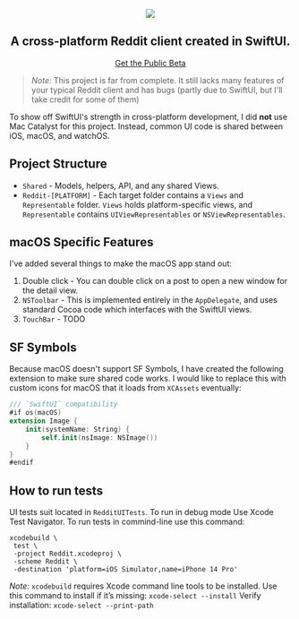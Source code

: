 <p align="center"><img src="Resources/banner.jpeg" /></p>
<h2 align="center">A cross-platform Reddit client created in SwiftUI.</h2>
<p align="center"><a href="https://testflight.apple.com/join/oiQDuLT7">Get the Public Beta</a></p>

> *Note:* This project is far from complete. It still lacks many features of your typical Reddit client and has bugs (partly due to SwiftUI, but I'll take credit for some of them)

To show off SwiftUI's strength in cross-platform development, I did **not** use Mac Catalyst for this project. Instead, common UI code is shared between iOS, macOS, and watchOS.


## Project Structure
* `Shared` - Models, helpers, API, and any shared Views.
* `Reddit-[PLATFORM]` - Each target folder contains a `Views` and `Representable` folder. `Views` holds platform-specific views, and `Representable` contains `UIViewRepresentables` or `NSViewRepresentables`.

## macOS Specific Features
I've added several things to make the macOS app stand out:
1. Double click - You can double click on a post to open a new window for the detail view.
2. `NSToolbar` - This is implemented entirely in the `AppDelegate`, and uses standard Cocoa code which interfaces with the SwiftUI views.
3. `TouchBar` - TODO

## SF Symbols
Because macOS doesn't support SF Symbols, I have created the following extension to make sure shared code works. I would like to replace this with custom icons for macOS that it loads from `XCAssets` eventually:
```swift
/// `SwiftUI` compatibility
#if os(macOS)
extension Image {
    init(systemName: String) {
        self.init(nsImage: NSImage())
    }
}
#endif
```

## How to run tests
UI tests suit located in `RedditUITests`.
To run in debug mode Use Xcode Test Navigator.
To run tests in commind-line use this command:
```
xcodebuild \
 test \
 -project Reddit.xcodeproj \
 -scheme Reddit \
 -destination 'platform=iOS Simulator,name=iPhone 14 Pro'
```
*Note:* `xcodebuild` requires Xcode command line tools to be installed. 
Use this command to install if it’s missing: `xcode-select --install`
Verify installation: `xcode-select --print-path`
